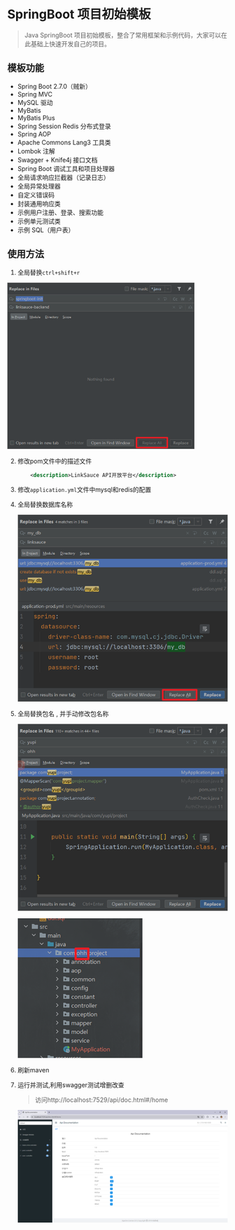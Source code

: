 # SpringBoot 项目初始模板

> Java SpringBoot 项目初始模板，整合了常用框架和示例代码，大家可以在此基础上快速开发自己的项目。

## 模板功能

- Spring Boot 2.7.0（贼新）
- Spring MVC
- MySQL 驱动
- MyBatis
- MyBatis Plus
- Spring Session Redis 分布式登录
- Spring AOP
- Apache Commons Lang3 工具类
- Lombok 注解
- Swagger + Knife4j 接口文档
- Spring Boot 调试工具和项目处理器
- 全局请求响应拦截器（记录日志）
- 全局异常处理器
- 自定义错误码
- 封装通用响应类
- 示例用户注册、登录、搜索功能
- 示例单元测试类
- 示例 SQL（用户表）

## 使用方法

1. 全局替换`ctrl+shift+r`

<img src="README.assets/image-20240329163141569.png" alt="image-20240329163141569" style="zoom:67%;" />

2. 修改pom文件中的描述文件

   ```xml
       <description>LinkSauce API开放平台</description>
   ```

3. 修改`application.yml`文件中mysql和redis的配置

4. 全局替换数据库名称

   <img src="README.assets/image-20240329164528352.png" alt="image-20240329164528352" style="zoom:80%;" />

5. 全局替换包名 , 并手动修改包名称

   <img src="README.assets/image-20240329164817957.png" alt="image-20240329164817957" style="zoom: 80%;" />

   ![image-20240329165114772](README.assets/image-20240329165114772.png)

6. 刷新maven

7. 运行并测试,利用swagger测试增删改查

   > 访问http://localhost:7529/api/doc.html#/home

   ![image-20240329165918440](README.assets/image-20240329165918440.png)

